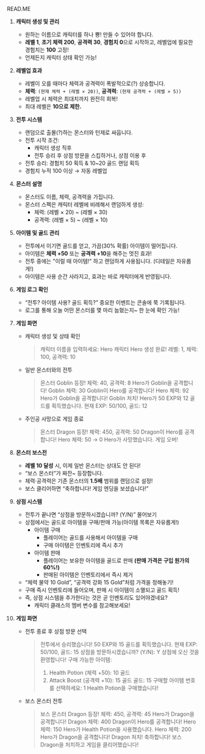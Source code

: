 READ.ME

1. **캐릭터 생성 및 관리**
    - 원하는 이름으로 캐릭터를 하나 뿅! 만들 수 있어야 합니다.
    - **레벨 1**, **초기 체력 200**, **공격력 30**, **경험치 0**으로 시작하고, 레벨업에 필요한 경험치는 **100** 고정!
    - 언제든지 캐릭터 상태 확인 가능!
2. **레벨업 효과**
    - 레벨이 오를 때마다 체력과 공격력이 폭발적으로(?) 상승합니다.
    - **체력**: `(현재 체력 + (레벨 × 20))`, **공격력**: `(현재 공격력 + (레벨 × 5))`
    - 레벨업 시 체력은 최대치까지 완전히 회복!
    - 최대 레벨은 **10으로 제한.**
3. **전투 시스템**
    - 랜덤으로 출몰(?)하는 몬스터와 턴제로 싸웁니다.
    - 전투 시작 조건:
        - 캐릭터 생성 직후
        - 전투 승리 후 상점 방문을 스킵하거나, 상점 이용 후
    - 전투 승리: 경험치 50 획득 & 10~20 골드 랜덤 획득
    - 경험치 누적 100 이상 → 자동 레벨업
4. **몬스터 설명**
    - 몬스터도 이름, 체력, 공격력을 가집니다.
    - 몬스터 스펙은 캐릭터 레벨에 비례해서 랜덤하게 생성:
        - 체력: (레벨 × 20) ~ (레벨 × 30)
        - 공격력: (레벨 × 5) ~ (레벨 × 10)
5. **아이템 및 골드 관리**
    - 전투에서 이기면 골드를 얻고, 가끔(30% 확률) 아이템이 떨어집니다.
    - 아이템은 **체력 +50** 또는 **공격력 +10**을 해주는 멋진 효과!
    - 전투 중에는 "이럴 때 아이템!" 하고 랜덤하게 사용됩니다. (디테일은 자유롭게!)
    - 아이템은 사용 순간 사라지고, 효과는 바로 캐릭터에게 반영됩니다.
6. **게임 로그 확인**
    - “전투? 아이템 사용? 골드 획득?” 중요한 이벤트는 콘솔에 쭉 기록됩니다.
    - 로그를 통해 오늘 어떤 몬스터를 몇 마리 눕혔는지~ 한 눈에 확인 가능!
7. **게임 화면**
    - 캐릭터 생성 및 상태 확인
        
        > 캐릭터 이름을 입력하세요: Hero
        캐릭터 Hero 생성 완료! 레벨: 1, 체력: 100, 공격력: 10
        > 
    - 일반 몬스터와의 전투
        
        > 몬스터 Goblin 등장! 체력: 40, 공격력: 8
        Hero가 Goblin을 공격합니다! Goblin 체력: 30
        Goblin이 Hero를 공격합니다! Hero 체력: 92
        Hero가 Goblin을 공격합니다! Goblin 처치!
        Hero가 50 EXP와 12 골드를 획득했습니다. 현재 EXP: 50/100, 골드: 12
        > 
    - 주인공 사망으로 게임 종료
        
        > 몬스터 Dragon 등장! 체력: 450, 공격력: 50
        Dragon이 Hero를 공격합니다! Hero 체력: 50 → 0
        Hero가 사망했습니다. 게임 오버!
        >

1. **몬스터 보스전**
    - **레벨 10 달성** 시, 이제 일반 몬스터는 상대도 안 된다!
    - “보스 몬스터”가 짜잔~ 등장합니다.
    - 체력·공격력은 기존 몬스터의 **1.5배** 범위를 랜덤으로 설정!
    - 보스 클리어하면 “축하합니다! 게임 엔딩을 보셨습니다!”
2. **상점 시스템**
    - 전투가 끝나면 “상점을 방문하시겠습니까? (Y/N)” 물어보기
    - 상점에서는 골드로 아이템을 구매/판매 가능(아이템 목록은 자유롭게!)
        - 아이템 구매
            - 플레이어는 골드를 사용해서 아이템을 구매
            - 구매 아이템은 인벤토리에 즉시 추가
        - 아이템 판매
            - 플레이어는 보유한 아이템을 골드로 판매 **(판매 가격은 구입 원가의 60%!)**
            - 판매된 아이템은 인벤토리에서 즉시 제거
    - “체력 물약 10 Gold”, “공격력 강화 15 Gold”처럼 가격을 정해놓기!
    - 구매 즉시 인벤토리에 들어오며, 판매 시 아이템이 소멸되고 골드 획득!
    - 즉, 상점 시스템을 추가한다는 것은 곧 인벤토리도 있어야겠네요?
        - 캐릭터 클래스의 멤버 변수를 참고해보세요!
3. **게임 화면**
    - 전투 종료 후 상점 방문 선택
        
        > 전투에서 승리했습니다! 50 EXP와 15 골드를 획득했습니다. 현재 EXP: 50/100, 골드: 15
        상점을 방문하시겠습니까? (Y/N): Y
        상점에 오신 것을 환영합니다!
        구매 가능한 아이템:
        > 
        > 1. Health Potion (체력 +50): 10 골드
        > 2. Attack Boost (공격력 +10): 15 골드
        > 골드: 15
        > 구매할 아이템 번호를 선택하세요: 1
        > Health Potion을 구매했습니다!
    - 보스 몬스터 전투
        
        > 보스 몬스터 Dragon 등장! 체력: 450, 공격력: 45
        Hero가 Dragon을 공격합니다! Dragon 체력: 400
        Dragon이 Hero를 공격합니다! Hero 체력: 150
        Hero가 Health Potion을 사용했습니다. Hero 체력: 200
        Hero가 Dragon을 공격합니다! Dragon 처치!
        축하합니다! 보스 Dragon을 처치하고 게임을 클리어했습니다!
        >